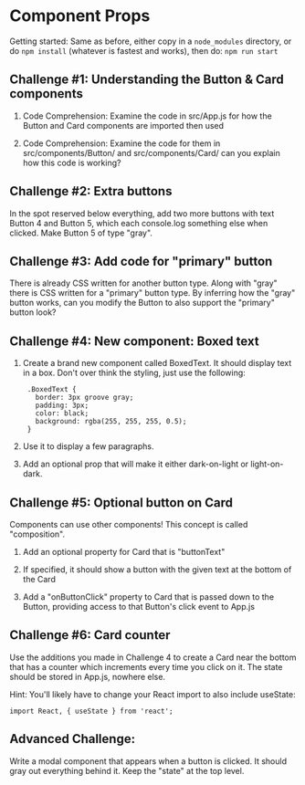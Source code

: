 # Component Props

Getting started: Same as before, either copy in a `node_modules` directory, or
do `npm install` (whatever is fastest and works), then do: `npm run start`



Challenge #1: Understanding the Button & Card components
--------------------------------------------------------

1. Code Comprehension: Examine the code in src/App.js for how the Button and
Card components are imported then used

2. Code Comprehension: Examine the code for them in src/components/Button/ and
src/components/Card/ can you explain how this code is working?



Challenge #2: Extra buttons
--------------------------------------------------------

In the spot reserved below everything, add two more buttons with text Button
4 and Button 5, which each console.log something else when clicked. Make Button
5 of type "gray".



Challenge #3: Add code for "primary" button
--------------------------------------------------------

There is already CSS written for another button type. Along with "gray" there
is CSS written for a "primary" button type. By inferring how the "gray" button
works, can you modify the Button to also support the "primary" button look?



Challenge #4: New component: Boxed text
--------------------------------------------------------

1. Create a brand new component called BoxedText. It should display text in a
box. Don't over think the styling, just use the following:


        .BoxedText {
          border: 3px groove gray;
          padding: 3px;
          color: black;
          background: rgba(255, 255, 255, 0.5);
        }

2. Use it to display a few paragraphs.

3. Add an optional prop that will make it either dark-on-light or
light-on-dark.



Challenge #5: Optional button on Card
--------------------------------------------------------

Components can use other components! This concept is called "composition".

1. Add an optional property for Card that is "buttonText"

2. If specified, it should show a button with the given text at the bottom of
the Card

3. Add a "onButtonClick" property to Card that is passed down to the Button,
providing access to that Button's click event to App.js



Challenge #6: Card counter
--------------------------------------------------------

Use the additions you made in Challenge 4 to create a Card near the bottom that
has a counter which increments every time you click on it. The state should be
stored in App.js, nowhere else.


Hint: You'll likely have to change your React import to also include useState:

    import React, { useState } from 'react';



Advanced Challenge:
--------------------------------------------------------

Write a modal component that appears when a button is clicked. It should gray
out everything behind it. Keep the "state" at the top level.

